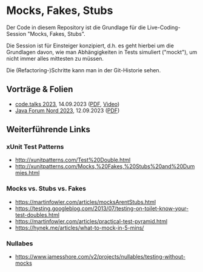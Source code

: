 # Mocks, Fakes, Stubs

Der Code in diesem Repository ist die Grundlage für die Live-Coding-Session "Mocks, Fakes, Stubs".

Die Session ist für Einsteiger konzipiert, d.h. es geht hierbei um die Grundlagen davon, wie man Abhängigkeiten in
Tests simuliert ("mockt"), um nicht immer alles mittesten zu müssen.

Die (Refactoring-)Schritte kann man in der Git-Historie sehen.


## Vorträge & Folien

- [code.talks 2023](https://codetalks.de/program#talk-1824?event=8), 14.09.2023 ([PDF](https://thomas-much.de/presentations/MocksFakesStubs-codetalks-2023.pdf), [Video](https://www.youtube.com/watch?v=Ah_GQnhctUk))
- [Java Forum Nord 2023](https://javaforumnord.de/2023/programm/), 12.09.2023 ([PDF](https://thomas-much.de/presentations/MocksFakesStubs-JFN-2023.pdf))


## Weiterführende Links

### xUnit Test Patterns

- http://xunitpatterns.com/Test%20Double.html
- http://xunitpatterns.com/Mocks,%20Fakes,%20Stubs%20and%20Dummies.html

### Mocks vs. Stubs vs. Fakes

- https://martinfowler.com/articles/mocksArentStubs.html
- https://testing.googleblog.com/2013/07/testing-on-toilet-know-your-test-doubles.html
- https://martinfowler.com/articles/practical-test-pyramid.html
- https://hynek.me/articles/what-to-mock-in-5-mins/

### Nullabes

- https://www.jamesshore.com/v2/projects/nullables/testing-without-mocks
